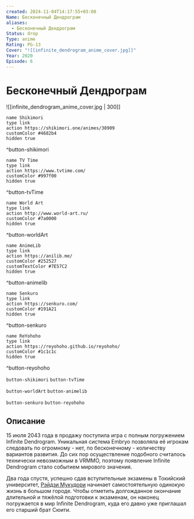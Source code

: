 ```yaml
---
created: 2024-11-04T14:17:55+03:00
Name: Бесконечный Дендрограм
aliases:
  - Бесконечный Дендрограм
Status: drop
Type: anime
Rating: PG-13
Cover: "![[infinite_dendrogram_anime_cover.jpg]]"
Year: 2020
Episode: 6
---
```


# Бесконечный Дендрограм

![[infinite_dendrogram_anime_cover.jpg | 300]]

```button
name Shikimori
type link
action https://shikimori.one/animes/38909
customColor #4682b4
hidden true
```
^button-shikimori

```button
name TV Time
type link
action https://www.tvtime.com/
customColor #997f00
hidden true
```
^button-tvTime

```button
name World Art
type link
action http://www.world-art.ru/
customColor #7a0000
hidden true
```
^button-worldArt

```button
name AnimeLib
type link
action https://anilib.me/
customColor #252527
customTextColor #7E57C2
hidden true
```
^button-animelib

```button
name Senkuro
type link
action https://senkuro.com/
customColor #191A21
hidden true
```
^button-senkuro

```button
name ReYohoho
type link
action https://reyohoho.github.io/reyohoho/
customColor #1c1c1c
hidden true
```
^button-reyohoho

`button-shikimori` `button-tvTime`

`button-worldArt` `button-animelib`

`button-senkuro` `button-reyohoho`

## Описание

15 июля 2043 года в продажу поступила игра с полным погружением Infinite Dendrogram. Уникальная система Embryo позволяла её игрокам следовать по огромному - нет, по бесконечному - количеству вариантов развития. До сих пор осуществление подобного считалось технически невозможным в VRMMO, поэтому появление Infinite Dendrogram стало событием мирового значения.

Два года спустя, успешно сдав вступительные экзамены в Токийский университет, [Рэйдзи Мукудори](https://shikimori.one/characters/158958-reiji-mukudori) начинает самостоятельную одинокую жизнь в большом городе. Чтобы отметить долгожданное окончание длительной и тяжёлой подготовки к экзаменам, он наконец погружается в мир Infinite Dendrogram, куда его давно уже приглашал его старший брат Сюити.
